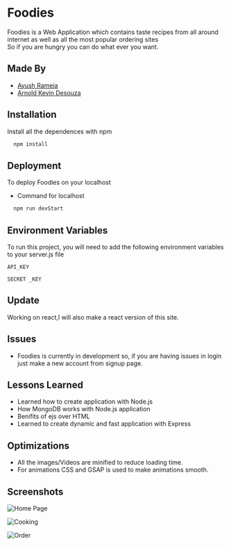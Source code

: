 # Foodies

Foodies is a Web Application which contains taste recipes from all around internet as well as all the most popular ordering sites  
So if you are hungry you can do what ever you want.

## Made By

- [Ayush Rameja](https://github.com/RamejaAyush)
- [Arnold Kevin Desouza](https://github.com/ArnoldKevinDesouza)

## Installation

Install all the dependences with npm

```bash
  npm install
```

## Deployment

To deploy Foodies on your localhost

- Command for localhost

```bash
  npm run devStart
```

## Environment Variables

To run this project, you will need to add the following environment variables to your server.js file

`API_KEY`

`SECRET _KEY`

## Update

Working on react,I will also make a react version of this site.

## Issues

- Foodies is currently in development so, if you are having issues in login just make a new account from signup page.

## Lessons Learned

- Learned how to create application with Node.js
- How MongoDB works with Node.js application
- Benifits of ejs over HTML
- Learned to create dynamic and fast application with Express

## Optimizations

- All the images/Videos are minified to reduce loading time.
- For animations CSS and GSAP is used to make animations smooth.

## Screenshots

![Home Page](https://github.com/RamejaAyush/Foodies_node/blob/master/public/media/loginpage.png?raw=true)

![Cooking](https://github.com/RamejaAyush/Foodies_node/blob/master/public/media/cookingss.png?raw=true)

![Order](https://github.com/RamejaAyush/Foodies_node/blob/master/public/media/orderss.png?raw=true)
